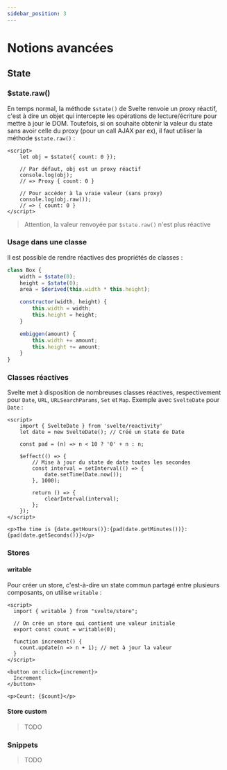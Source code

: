 ```yaml
---
sidebar_position: 3
---
```


# Notions avancées

## State

### $state.raw()

En temps normal, la méthode `$state()` de Svelte renvoie un proxy réactif, c'est à dire un objet qui intercepte les opérations de lecture/écriture
pour mettre à jour le DOM. Toutefois, si on souhaite obtenir la valeur du state sans avoir celle du proxy (pour un call AJAX par ex), il faut utiliser
la méthode `$state.raw()` : 

```sveltehtml
<script>
    let obj = $state({ count: 0 });

    // Par défaut, obj est un proxy réactif
    console.log(obj);
    // => Proxy { count: 0 }

    // Pour accéder à la vraie valeur (sans proxy)
    console.log(obj.raw());
    // => { count: 0 }
</script>
```

> Attention, la valeur renvoyée par `$state.raw()` n'est plus réactive

### Usage dans une classe

Il est possible de rendre réactives des propriétés de classes : 

```javascript
class Box {
    width = $state(0);
    height = $state(0);
    area = $derived(this.width * this.height);

    constructor(width, height) {
        this.width = width;
        this.height = height;
    }

    embiggen(amount) {
        this.width += amount;
        this.height += amount;
    }
}
```

### Classes réactives

Svelte met à disposition de nombreuses classes réactives, respectivement pour `Date`, `URL`, `URLSearchParams`, `Set` et `Map`. Exemple avec
`SvelteDate` pour `Date` : 

```sveltehtml
<script>
	import { SvelteDate } from 'svelte/reactivity'
	let date = new SvelteDate(); // Créé un state de Date

	const pad = (n) => n < 10 ? '0' + n : n;

	$effect(() => {
        // Mise à jour du state de date toutes les secondes
		const interval = setInterval(() => {
			date.setTime(Date.now());
		}, 1000);

		return () => {
			clearInterval(interval);
		};
	});
</script>

<p>The time is {date.getHours()}:{pad(date.getMinutes())}:{pad(date.getSeconds())}</p>

```

### Stores

#### writable

Pour créer un store, c'est-à-dire un state commun partagé entre plusieurs composants, on utilise `writable` : 

```sveltehtml
<script>
  import { writable } from "svelte/store";

  // On crée un store qui contient une valeur initiale
  export const count = writable(0);

  function increment() {
    count.update(n => n + 1); // met à jour la valeur
  }
</script>

<button on:click={increment}>
  Increment
</button>

<p>Count: {$count}</p>
```

#### Store custom

> TODO

### Snippets

> TODO